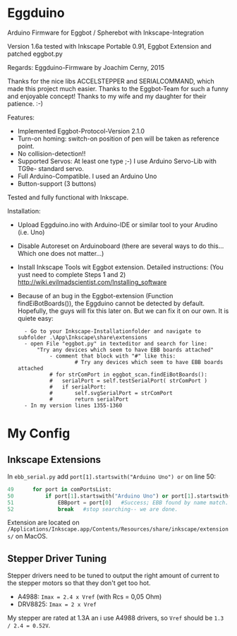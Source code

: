 Eggduino
====

Arduino Firmware for Eggbot / Spherebot with Inkscape-Integration

Version 1.6a
tested with Inkscape Portable 0.91, Eggbot Extension and patched eggbot.py

Regards: Eggduino-Firmware by Joachim Cerny, 2015

Thanks for the nice libs ACCELSTEPPER and SERIALCOMMAND, which made this project much easier. Thanks to the Eggbot-Team for such a funny and enjoyable concept! Thanks to my wife and my daughter for their patience. :-)

Features:

- Implemented Eggbot-Protocol-Version 2.1.0
- Turn-on homing: switch-on position of pen will be taken as reference point.
- No collision-detection!!
- Supported Servos: At least one type ;-) I use Arduino Servo-Lib with TG9e- standard servo.
- Full Arduino-Compatible. I used an Arduino Uno
- Button-support (3 buttons)

Tested and fully functional with Inkscape.

Installation:

- Upload Eggduino.ino with Arduino-IDE or similar tool to your Arudino (i.e. Uno)
- Disable Autoreset on Arduinoboard (there are several ways to do this... Which one does not matter...)
- Install Inkscape Tools wit Eggbot extension. Detailed instructions: (You yust need to complete Steps 1 and 2)
http://wiki.evilmadscientist.com/Installing_software

- Because of an bug in the Eggbot-extension (Function findEiBotBoards()), the Eggduino cannot be detected by default.
	Hopefully, the guys will fix this later on. But we can fix it on our own.
    It is quiete easy:
	
        - Go to your Inkscape-Installationfolder and navigate to subfolder .\App\Inkscape\share\extensions
		- open File "eggbot.py" in texteditor and search for line:
			"Try any devices which seem to have EBB boards attached"
                - comment that block with "#" like this:
                		# Try any devices which seem to have EBB boards attached
				# for strComPort in eggbot_scan.findEiBotBoards():
				#	serialPort = self.testSerialPort( strComPort )
				#	if serialPort:
				#		self.svgSerialPort = strComPort
				#		return serialPort
		- In my version lines 1355-1360

# My Config

## Inkscape Extensions 
In `ebb_serial.py` add `port[1].startswith("Arduino Uno") or` on line 50:
```python
49		for port in comPortsList:
50		 	if port[1].startswith("Arduino Uno") or port[1].startswith("EiBotBoard"):
51				EBBport = port[0] 	#Success; EBB found by name match.
52				break	#stop searching-- we are done.
```

Extension are located on `/Applications/Inkscape.app/Contents/Resources/share/inkscape/extensions/` on MacOS.

## Stepper Driver Tuning

Stepper drivers need to be tuned to output the right amount of current to the stepper motors so that they don't get too hot. 

* A4988: `Imax = 2.4 x Vref` (with Rcs = 0,05 Ohm)
* DRV8825: `Imax = 2 x Vref`

My stepper are rated at 1.3A an i use A4988 drivers, so `Vref` should be `1.3 / 2.4 = 0.52V`.